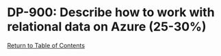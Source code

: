 # DP-900: Describe how to work with relational data on Azure (25-30%)

[Return to Table of Contents](README.md)